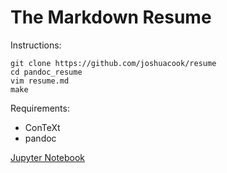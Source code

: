 The Markdown Resume
===================

Instructions:

    git clone https://github.com/joshuacook/resume
    cd pandoc_resume
    vim resume.md   
    make

Requirements:

 * ConTeXt
 * pandoc
  
[Jupyter Notebook](README.ipynb)
